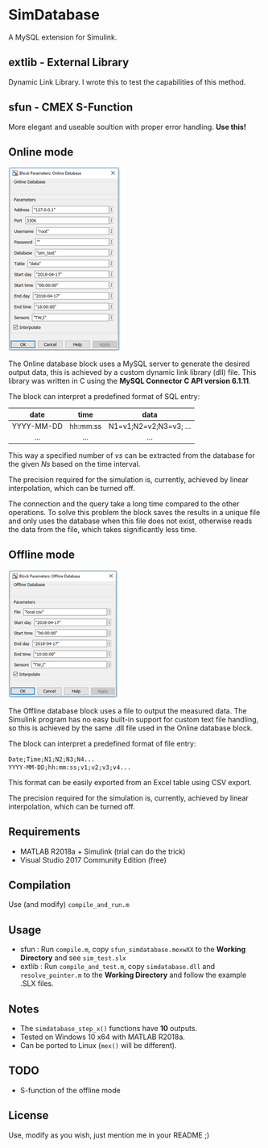 # SimDatabase
A MySQL extension for Simulink. 

## extlib - External Library
Dynamic Link Library. I wrote this to test the capabilities of this method.

## sfun - CMEX S-Function
More elegant and useable soultion with proper error handling. **Use this!**

## Online mode

![online](imgs/online.png)

The Online database block uses a MySQL server to generate the desired output data, this is achieved by a custom dynamic link library (dll) file. This library was written in C using the **MySQL Connector C API version 6.1.11**.

The block can interpret a predefined format of SQL entry:

| date        | time     | data                 |
|:-----------:|:--------:|:--------------------:|
| YYYY-MM-DD  | hh:mm:ss | N1=v1;N2=v2;N3=v3; … |
| ...  		    |  ...     | ...                  |       

This way a specified number of *vs* can be extracted from the database for the given *Ns* based on the time interval.

The precision required for the simulation is, currently, achieved by linear interpolation, which can be turned off.

The connection and the query take a long time compared to the other operations. To solve this problem the block saves the results in a unique file and only uses the database when this file does not exist, otherwise reads the data from the file, which takes significantly less time.

## Offline mode

![offline](imgs/offline.png)

The Offline database block uses a file to output the measured data. The Simulink program has no easy built-in support for custom text file handling, so this is achieved by the same .dll file used in the Online database block.

The block can interpret a predefined format of file entry:
```
Date;Time;N1;N2;N3;N4...
YYYY-MM-DD;hh:mm:ss;v1;v2;v3;v4...
```
This format can be easily exported from an Excel table using CSV export.

The precision required for the simulation is, currently, achieved by linear interpolation, which can be turned off.

## Requirements
- MATLAB R2018a + Simulink (trial can do the trick)
- Visual Studio 2017 Community Edition (free)

## Compilation
Use (and modify) ```compile_and_run.m```

## Usage
 - sfun : Run ```compile.m```, copy ```sfun_simdatabase.mexwXX``` to the **Working Directory** and see ```sim_test.slx```
 - extlib : Run ```compile_and_test.m```, copy ```simdatabase.dll``` and ```resolve_pointer.m``` to the **Working Directory** and follow the example .SLX files.

## Notes
- The ```simdatabase_step_x()``` functions have **10** outputs.
- Tested on Windows 10 x64 with MATLAB R2018a.
- Can be ported to Linux (```mex()``` will be different).

## TODO
 - S-function of the offline mode

## License
Use, modify as you wish, just mention me in your README ;) 
